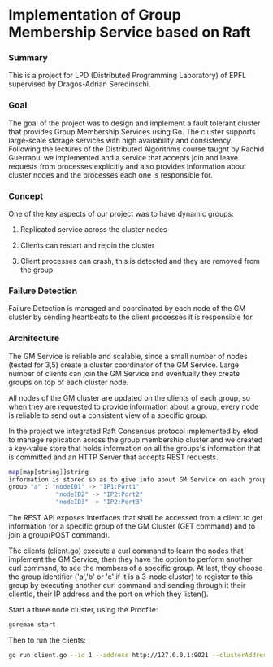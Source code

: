 # Implementation of Group Membership Service based on Raft


### Summary

This is a project for LPD (Distributed Programming Laboratory) of EPFL supervised by Dragos-Adrian Seredinschi. 

### Goal

The goal of the project was to design and implement a fault tolerant cluster that provides Group Membership Services using Go.
The cluster supports large-scale  storage services with high availability and consistency.
Following the lectures of the Distributed Algorithms course taught by Rachid Guerraoui we implemented and a service that accepts join and leave requests from processes explicitly and also provides information about cluster nodes and the processes each one is responsible for.

### Concept

One of the key aspects of our project was to have dynamic groups:


1) Replicated service across the cluster nodes

2) Clients can restart and rejoin the cluster

3) Client processes can crash, this is detected and they are removed from the group


###  Failure Detection

Failure Detection is managed and coordinated by each node of the GM cluster by sending heartbeats to the client processes it is responsible for.


### Architecture

The GM Service is reliable and scalable, since a small number of nodes (tested for 3,5) create a cluster coordinator of the GM Service. Large number of clients can join the GM Service and eventually they create groups on top of each cluster node.

All nodes of the GM cluster are updated on the clients of each group, so when they are requested to provide information about a group, every node is reliable to send out a consistent view of a specific group. 

In the project we integrated Raft Consensus protocol implemented by etcd to manage replication across the group membership cluster and we created a key-value store that holds information on all the groups's information that is committed and an HTTP Server that accepts REST requests.
```sh
map[map[string]]string
information is stored so as to give info about GM Service on each group:
group "a" : "nodeID1" -> "IP1:Port1"
             "nodeID2" -> "IP2:Port2"
             "nodeID3" -> "IP2:Port3"
```
The REST API exposes interfaces that shall be accessed from a client to get information for a specific group of the GM Cluster (GET command) and to join a group(POST command).

The clients (client.go) execute a curl command to learn the nodes that implement the GM Service, then they have the option to perform another curl command, to see the members of a specific group. At last, they choose the group identifier ('a','b' or 'c' if it is a 3-node cluster) to register to this group by executing another curl command and sending through it their clientId, their IP address and the port on which they listen().

Start a three node cluster, using the Procfile:
```sh
goreman start
```
Then to run the clients: 
```sh
go run client.go --id 1 --address http://127.0.0.1:9021 --clusterAddress http://127.0.0.1:22380
```